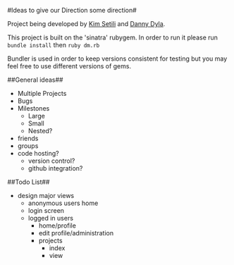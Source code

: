 #Ideas to give our Direction some direction#

Project being developed by [Kim Setili][] and [Danny Dyla][].

[Kim Setili]: http://setilikim.dyladan.me "Kimberly Setili Homepage"
[Danny Dyla]: http://www.dyladan.me "Danny Dyla Homepage"

This project is built on the 'sinatra' rubygem. In order to run it please run `bundle install` then `ruby dm.rb`

Bundler is used in order to keep versions consistent for testing but you may feel free to use different versions of gems.

##General ideas##
*   Multiple Projects
*   Bugs
*   Milestones
    *   Large
    *   Small
    *   Nested?
*   friends
*   groups
*   code hosting?
    *   version control?
    *   github integration?

##Todo List##
*   design major views
    *   anonymous users home
    *   login screen
    *   logged in users
        *   home/profile
        *   edit profile/administration
        *   projects
            *   index
            *   view
